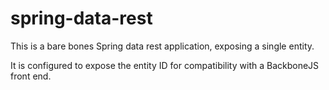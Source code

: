 spring-data-rest
================

This is a bare bones Spring data rest application, exposing a single entity.

It is configured to expose the entity ID for compatibility with a BackboneJS front end.

